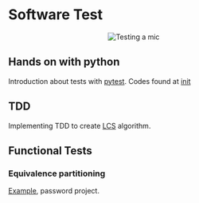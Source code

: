 # Software Test
<p align="center">

<img alt="Testing a mic" src="https://media3.giphy.com/media/B4xdycvhDq7qM3cdh2/giphy.gif?cid=ecf05e472svq9e9oprmzkeg7a537lzdx9u3da0i6aoc7i7is&ep=v1_gifs_search&rid=giphy.gif&ct=g"/>

</p>

## Hands on with python

Introduction about tests with [pytest](https://realpython.com/pytest-python-testing/). Codes found at [init](init/)

## TDD

Implementing TDD to create [LCS](https://en.wikipedia.org/wiki/Longest_common_subsequence) algorithm.

## Functional Tests

### Equivalence partitioning

[Example](equivalence_partitioning/), password project.
